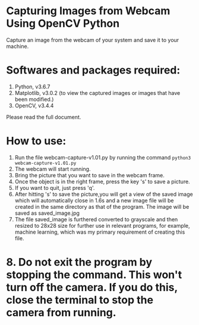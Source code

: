 # Capturing Images from Webcam Using OpenCV Python
Capture an image from the webcam of your system and save it to your machine.

# Softwares and packages required:
1. Python, v3.6.7
2. Matplotlib, v3.0.2 (to view the captured images or images that have been modified.)
3. OpenCV, v3.4.4

 Please read the full document.

# How to use:
1. Run the file webcam-capture-v1.01.py by running the command  ``` python3 webcam-capture-v1.01.py ```
2. The webcam will start running. 
3. Bring the picture that you want to save in the webcam frame.
4. Once the object is in the right frame, press the key 's' to save a picture.
5. If you want to quit, just press 'q'.
6. After hitting 's' to save the picture,you will get a view of the saved image which will automatically close in 1.6s and a new image file will be created in the same directory as that of the program. The image will be saved as saved_image.jpg
7. The file saved_image is furthered converted to grayscale and then resized to 28x28 size for further use in relevant programs, for example, machine learning, which was my primary requirement of creating this file.
# 8. Do not exit the program by stopping the command. This won't turn off the camera. If you do this, close the terminal to stop the camera from running.
